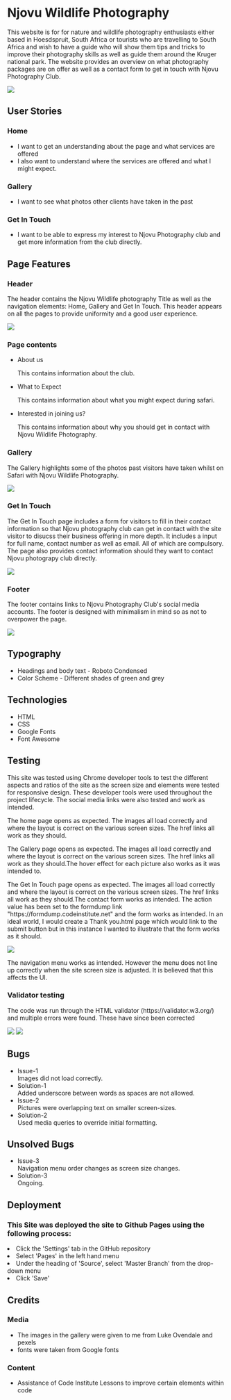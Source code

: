 <h1>Njovu Wildlife Photography</h1>
<p>This website is for for nature and wildlife photography enthusiasts either based in Hoesdspruit, South Africa or tourists who are travelling to South Africa and wish to have a guide who will show them tips and tricks to improve their photography skills as well as guide them around the Kruger national park. The website provides an overview on what photography packages are on offer as well as a contact form to get in touch with Njovu Photography Club.</p>
<img src="https://user-images.githubusercontent.com/111531426/198907338-d4eaf2d5-ee15-4e7e-bdbe-57e485b8e697.png">
<h2>User Stories</h2>
<h3>Home</h3>
<ul>
  <li>I want to get an understanding about the page and what services are offered</li>
  <li>I also want to understand where the services are offered and what I might expect.</li>
</ul>
<h3>Gallery</h3>
<ul>
  <li>I want to see what photos other clients have taken in the past</li>
</ul>
<h3>Get In Touch</h3>
<ul>
  <li>I want to be able to express my interest to Njovu Photography club and get more information from the club directly.</li>
</ul>
<h2>Page Features</h2>
<h3>Header</h3>
<p>The header contains the Njovu Wildlife photography Title as well as the navigation elements: Home, Gallery and Get In Touch. This header appears on all the pages to provide uniformity and a good user experience.</p>
<img src="https://user-images.githubusercontent.com/111531426/198906938-f8f360c2-1700-42f9-92e2-32d539f66d92.png">
<h3>Page contents</h3>
<ul>
  <li>About us</li>
  <p>This contains information about the club.</p>
    <li>What to Expect</li>
  <p>This contains information about what you might expect during safari.</p>
      <li>Interested in joining us?</li>
  <p>This contains information about why you should get in contact with Njovu Wildlife Photography.</p>
</ul>
<h3>Gallery</h3>
<p>The Gallery highlights some of the photos past visitors have taken whilst on Safari with Njovu Wildlife Photography.</p>
<img src="https://user-images.githubusercontent.com/111531426/198907800-0ddff6a5-f868-45a0-a4b3-149afeac6a9e.png">
<h3>Get In Touch</h3>
<p>The Get In Touch page includes a form for visitors to fill in their contact information so that Njovu photography club can get in contact with the site visitor to disucss their business offering in more depth. It includes a input for full name, contact number as well as email. All of which are compulsory. The page also provides contact information should they want to contact Njovu photograpy club directly.</p>
<img src="https://user-images.githubusercontent.com/111531426/198908097-1a9378e6-ac17-4777-ae89-eb34696c973d.png">
<h3>Footer</h3>
<p>The footer contains links to Njovu Photography Club's social media accounts. The footer is designed with minimalism in mind so as not to overpower the page.</p>
<img src="https://user-images.githubusercontent.com/111531426/198908100-05268636-cd22-46a6-bccd-dbc9fd737da6.png">
<h2>Typography</h2>
<ul>
  <li>Headings and body text - Roboto Condensed</li>
  <li>Color Scheme - Different shades of green and grey</li>
 </ul>
 <h2>Technologies</h2>
 <ul>
  <li>HTML</li>
  <li>CSS</li>
  <li>Google Fonts</li>
  <li>Font Awesome</li>
  </ul>
  <h2>Testing</h2>
  <p>This site was tested using Chrome developer tools to test the different aspects and ratios of the site as the screen size and elements were tested for responsive design. These developer tools were used throughout the project lifecycle. The social media links were also tested and work as intended.
  <p>The home page opens as expected. The images all load correctly and where the layout is correct on the various screen sizes. The href links all work as they should.</p>
    <p>The Gallery page opens as expected. The images all load correctly and where the layout is correct on the various screen sizes. The href links all work as they should.The hover effect for each picture also works as it was intended to.</p>
      <p>The Get In Touch page opens as expected. The images all load correctly and where the layout is correct on the various screen sizes. The href links all work as they should.The contact form works as intended. The action value has been set to the formdump link "https://formdump.codeinstitute.net" and the form works as intended. In an ideal world, I would create a Thank you.html page which would link to the submit button but in this instance I wanted to illustrate that the form works as it should.</p> 
<img src="https://user-images.githubusercontent.com/111531426/198909155-16281164-2a9b-4f69-881e-4e1c28fa9dc6.png">
<p>The navigation menu works as intended. However the menu does not line up correctly when the site screen size is adjusted. It is believed that this affects the UI.</p>
<h3> Validator testing</h3>
<p>The code was run through the HTML validator (https://validator.w3.org/) and multiple errors were found. These have since been corrected</p>
<img src="https://user-images.githubusercontent.com/111531426/198909561-b344349c-89b8-45c8-a782-ee7f33a65254.png">
<img src="https://user-images.githubusercontent.com/111531426/198912813-2ad496a9-6c4d-48f3-a0d7-a5d5c2121bde.png">
<h2>Bugs</h2>
 <ul>
  <li>Issue-1</li>
  Images did not load correctly.
  <li>Solution-1</li>
  Added underscore between words as spaces are not allowed.
  <span>
    <li>Issue-2</li>
  Pictures were overlapping text on smaller screen-sizes.
  <li>Solution-2</li>
  Used media queries to override initial formatting.
    </ul>
    <h2>Unsolved Bugs</h2>
  <ul>
  <li>Issue-3</li>
  Navigation menu order changes as screen size changes.
  <li>Solution-3</li>
  Ongoing.
  </ul>
  <h2>Deployment</h2>
  <h3>This Site was deployed the site to Github Pages using the following process:</h3>
  <li>Click the 'Settings' tab in the GitHub repository</li>
  <li>Select 'Pages' in the left hand menu</li>
  <li>Under the heading of 'Source', select 'Master Branch' from the drop-down menu</li>
  <li>Click 'Save'</li>

<h2>Credits</h2>
    
  <h3>Media</h3>
    <ul>
    <li>The images in the gallery  were given to me from Luke Ovendale and pexels</li>
    <li>fonts were taken from Google fonts</li>
    </ul>
  <h3>Content</h3>
    <ul>
    <li>Assistance of Code Institute Lessons to improve certain elements within code</li>
       </ul>

  

 

     


